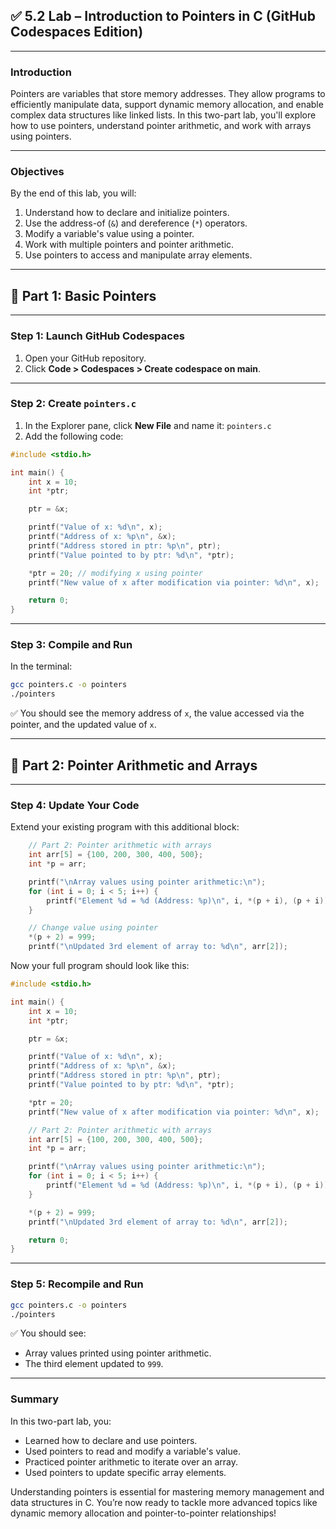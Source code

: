 ## ✅ **5.2 Lab – Introduction to Pointers in C (GitHub Codespaces Edition)**

---

### **Introduction**

Pointers are variables that store memory addresses. They allow programs to efficiently manipulate data, support dynamic memory allocation, and enable complex data structures like linked lists. In this two-part lab, you'll explore how to use pointers, understand pointer arithmetic, and work with arrays using pointers.

---

### **Objectives**

By the end of this lab, you will:

1. Understand how to declare and initialize pointers.
2. Use the address-of (`&`) and dereference (`*`) operators.
3. Modify a variable's value using a pointer.
4. Work with multiple pointers and pointer arithmetic.
5. Use pointers to access and manipulate array elements.

---

## 🧪 **Part 1: Basic Pointers**

---

### **Step 1: Launch GitHub Codespaces**

1. Open your GitHub repository.
2. Click **Code > Codespaces > Create codespace on main**.

---

### **Step 2: Create `pointers.c`**

1. In the Explorer pane, click **New File** and name it: `pointers.c`
2. Add the following code:

```c
#include <stdio.h>

int main() {
    int x = 10;
    int *ptr;

    ptr = &x;

    printf("Value of x: %d\n", x);
    printf("Address of x: %p\n", &x);
    printf("Address stored in ptr: %p\n", ptr);
    printf("Value pointed to by ptr: %d\n", *ptr);

    *ptr = 20; // modifying x using pointer
    printf("New value of x after modification via pointer: %d\n", x);

    return 0;
}
```

---

### **Step 3: Compile and Run**

In the terminal:

```bash
gcc pointers.c -o pointers
./pointers
```

✅ You should see the memory address of `x`, the value accessed via the pointer, and the updated value of `x`.

---

## 🧪 **Part 2: Pointer Arithmetic and Arrays**

---

### **Step 4: Update Your Code**

Extend your existing program with this additional block:

```c
    // Part 2: Pointer arithmetic with arrays
    int arr[5] = {100, 200, 300, 400, 500};
    int *p = arr;

    printf("\nArray values using pointer arithmetic:\n");
    for (int i = 0; i < 5; i++) {
        printf("Element %d = %d (Address: %p)\n", i, *(p + i), (p + i));
    }

    // Change value using pointer
    *(p + 2) = 999;
    printf("\nUpdated 3rd element of array to: %d\n", arr[2]);
```

Now your full program should look like this:

```c
#include <stdio.h>

int main() {
    int x = 10;
    int *ptr;

    ptr = &x;

    printf("Value of x: %d\n", x);
    printf("Address of x: %p\n", &x);
    printf("Address stored in ptr: %p\n", ptr);
    printf("Value pointed to by ptr: %d\n", *ptr);

    *ptr = 20;
    printf("New value of x after modification via pointer: %d\n", x);

    // Part 2: Pointer arithmetic with arrays
    int arr[5] = {100, 200, 300, 400, 500};
    int *p = arr;

    printf("\nArray values using pointer arithmetic:\n");
    for (int i = 0; i < 5; i++) {
        printf("Element %d = %d (Address: %p)\n", i, *(p + i), (p + i));
    }

    *(p + 2) = 999;
    printf("\nUpdated 3rd element of array to: %d\n", arr[2]);

    return 0;
}
```

---

### **Step 5: Recompile and Run**

```bash
gcc pointers.c -o pointers
./pointers
```

✅ You should see:

* Array values printed using pointer arithmetic.
* The third element updated to `999`.

---

### **Summary**

In this two-part lab, you:

* Learned how to declare and use pointers.
* Used pointers to read and modify a variable's value.
* Practiced pointer arithmetic to iterate over an array.
* Used pointers to update specific array elements.

Understanding pointers is essential for mastering memory management and data structures in C. You’re now ready to tackle more advanced topics like dynamic memory allocation and pointer-to-pointer relationships!
